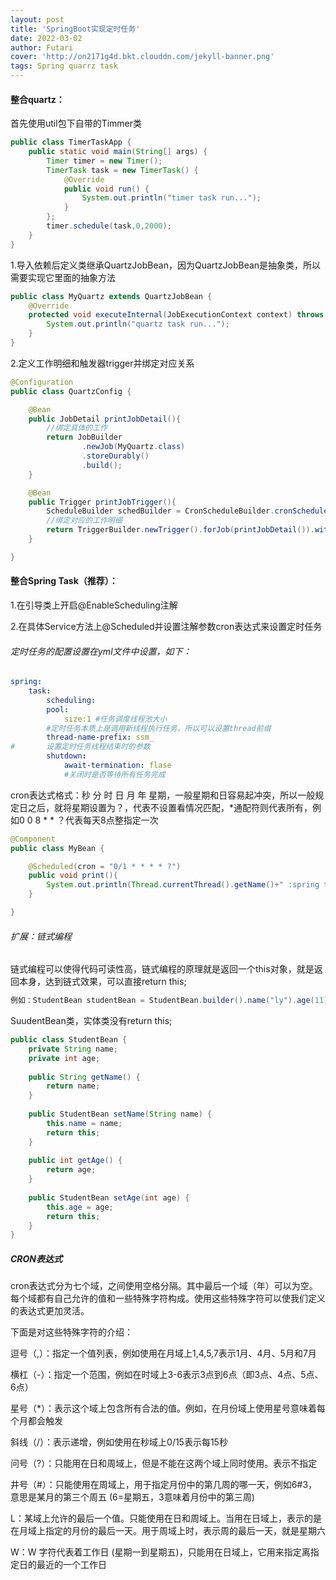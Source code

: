 ```yaml
---
layout: post
title: 'SpringBoot实现定时任务'
date: 2022-03-02
author: Futari
cover: 'http://on2171g4d.bkt.clouddn.com/jekyll-banner.png'
tags: Spring quarrz task
---
```


#### 整合quartz：

首先使用util包下自带的Timmer类

~~~ java
public class TimerTaskApp {
    public static void main(String[] args) {
        Timer timer = new Timer();
        TimerTask task = new TimerTask() {
            @Override
            public void run() {
                System.out.println("timer task run...");
            }
        };
        timer.schedule(task,0,2000);
    }
}

~~~



1.导入依赖后定义类继承QuartzJobBean，因为QuartzJobBean是抽象类，所以需要实现它里面的抽象方法

~~~ java
public class MyQuartz extends QuartzJobBean {
    @Override
    protected void executeInternal(JobExecutionContext context) throws JobExecutionException {
        System.out.println("quartz task run...");
    }
}

~~~



2.定义工作明细和触发器trigger并绑定对应关系

~~~ java
@Configuration
public class QuartzConfig {

    @Bean
    public JobDetail printJobDetail(){
        //绑定具体的工作
        return JobBuilder
                .newJob(MyQuartz.class)
                .storeDurably()
                .build();
    }

    @Bean
    public Trigger printJobTrigger(){
        ScheduleBuilder schedBuilder = CronScheduleBuilder.cronSchedule("0/5 * * * * ?");
        //绑定对应的工作明细
        return TriggerBuilder.newTrigger().forJob(printJobDetail()).withSchedule(schedBuilder).build();
    }

}
~~~



#### 整合Spring Task（推荐）：

1.在引导类上开启@EnableScheduling注解

2.在具体Service方法上@Scheduled并设置注解参数cron表达式来设置定时任务

###### 定时任务的配置设置在yml文件中设置，如下：

~~~ yml
spring:
	task:
		scheduling:
		pool:
			size:1 #任务调度线程池大小
		#定时任务本质上是调用新线程执行任务，所以可以设置thread前缀
		thread-name-prefix: ssm_
#		设置定时任务线程结束时的参数
		shutdown:
			await-termination: flase
			#关闭时是否等待所有任务完成
~~~



cron表达式格式：秒 分 时 日 月 年 星期，一般星期和日容易起冲突，所以一般规定日之后，就将星期设置为？，代表不设置看情况匹配，*通配符则代表所有，例如0 0 8 * * ？代表每天8点整指定一次

~~~ java
@Component
public class MyBean {

    @Scheduled(cron = "0/1 * * * * ?")
    public void print(){
        System.out.println(Thread.currentThread().getName()+" :spring task run...");
    }

}

~~~





###### 扩展：链式编程

链式编程可以使得代码可读性高，链式编程的原理就是返回一个this对象，就是返回本身，达到链式效果，可以直接return this;

~~~java
例如：StudentBean studentBean = StudentBean.builder().name("ly").age(11).build();
~~~

SuudentBean类，实体类没有return this;

~~~ JAVA
public class StudentBean {
	private String name;
	private int age;
	
	public String getName() {
		return name;
	}
 
	public StudentBean setName(String name) {
		this.name = name;
		return this;
	}
 
	public int getAge() {
		return age;
	}
 
	public StudentBean setAge(int age) {
		this.age = age;
		return this;
	}
}
~~~

##### CRON表达式

cron表达式分为七个域，之间使用空格分隔。其中最后一个域（年）可以为空。每个域都有自己允许的值和一些特殊字符构成。使用这些特殊字符可以使我们定义的表达式更加灵活。

下面是对这些特殊字符的介绍：

逗号（,）：指定一个值列表，例如使用在月域上1,4,5,7表示1月、4月、5月和7月

横杠（-）：指定一个范围，例如在时域上3-6表示3点到6点（即3点、4点、5点、6点）

星号（*）：表示这个域上包含所有合法的值。例如，在月份域上使用星号意味着每个月都会触发

斜线（/）：表示递增，例如使用在秒域上0/15表示每15秒

问号（?）：只能用在日和周域上，但是不能在这两个域上同时使用。表示不指定

井号（#）：只能使用在周域上，用于指定月份中的第几周的哪一天，例如6#3，意思是某月的第三个周五 (6=星期五，3意味着月份中的第三周)

L：某域上允许的最后一个值。只能使用在日和周域上。当用在日域上，表示的是在月域上指定的月份的最后一天。用于周域上时，表示周的最后一天，就是星期六

W：W 字符代表着工作日 (星期一到星期五)，只能用在日域上，它用来指定离指定日的最近的一个工作日


